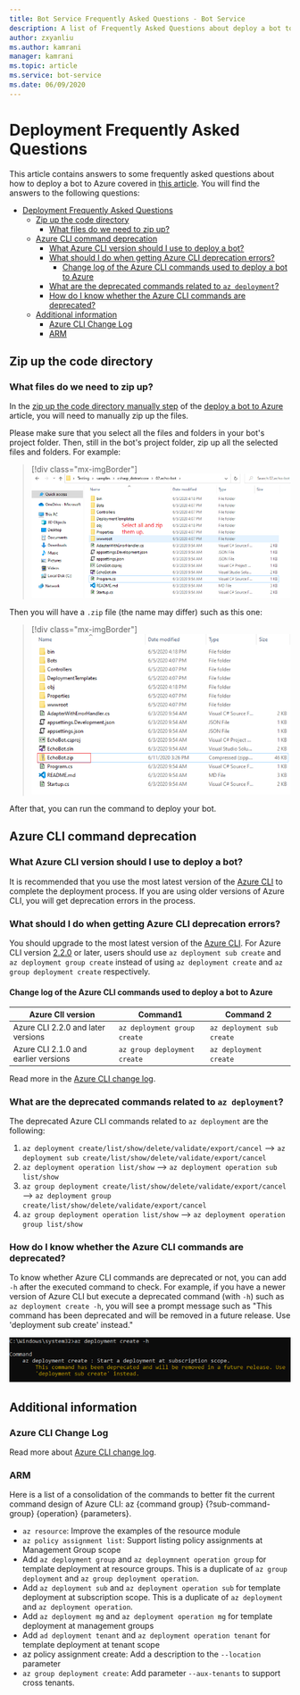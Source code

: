 ```yaml
---
title: Bot Service Frequently Asked Questions - Bot Service
description: A list of Frequently Asked Questions about deploy a bot to Azure.
author: zxyanliu
ms.author: kamrani
manager: kamrani
ms.topic: article
ms.service: bot-service
ms.date: 06/09/2020
---
```


# Deployment Frequently Asked Questions

This article contains answers to some frequently asked questions about how to deploy a bot to Azure covered in [this article](https://docs.microsoft.com/azure/bot-service/bot-builder-deploy-az-cli?view=azure-bot-service-4.0). You will find the answers to the following questions: 

- [Deployment Frequently Asked Questions](#deployment-frequently-asked-questions)
  - [Zip up the code directory](#zip-up-the-code-directory)
    - [What files do we need to zip up?](#what-files-do-we-need-to-zip-up)
  - [Azure CLI command deprecation](#azure-cli-command-deprecation)
    - [What Azure CLI version should I use to deploy a bot?](#what-azure-cli-version-should-i-use-to-deploy-a-bot)
    - [What should I do when getting Azure CLI deprecation errors?](#what-should-i-do-when-getting-azure-cli-deprecation-errors)
      - [Change log of the Azure CLI commands used to deploy a bot to Azure](#change-log-of-the-azure-cli-commands-used-to-deploy-a-bot-to-azure)
    - [What are the deprecated commands related to `az deployment`?](#what-are-the-deprecated-commands-related-to-az-deployment)
    - [How do I know whether the Azure CLI commands are deprecated?](#how-do-i-know-whether-the-azure-cli-commands-are-deprecated)
  - [Additional information](#additional-information)
    - [Azure CLI Change Log](#azure-cli-change-log)
    - [ARM](#arm)

## Zip up the code directory

### What files do we need to zip up?

In the [zip up the code directory manually step](https://docs.microsoft.com/azure/bot-service/bot-builder-deploy-az-cli?view=azure-bot-service-4.0&tabs=csharp#52-zip-up-the-code-directory-manually) of the [deploy a bot to Azure](https://docs.microsoft.com/azure/bot-service/bot-builder-deploy-az-cli?view=azure-bot-service-4.0) article, you will need to manually zip up the files.

Please make sure that you select all the files and folders in your bot's project folder. Then, still in the bot's project folder, zip up all the selected files and folders. For example:

> [!div class="mx-imgBorder"]
> ![select all and zip](./media/deploy-bot-cli/select-all-zip.png)

Then you will have a `.zip` file (the name may differ) such as this one:

> [!div class="mx-imgBorder"]
> ![zip file](./media/deploy-bot-cli/zip-file.png)

After that, you can run the command to deploy your bot. 

## Azure CLI command deprecation

### What Azure CLI version should I use to deploy a bot?

It is recommended that you use the most latest version of the [Azure CLI](https://docs.microsoft.com/cli/azure/install-azure-cli?view=azure-cli-latest) to complete the deployment process. If you are using older versions of Azure CLI, you will get deprecation errors in the process.

### What should I do when getting Azure CLI deprecation errors?

You should upgrade to the most latest version of the [Azure CLI](https://docs.microsoft.com/cli/azure/install-azure-cli?view=azure-cli-latest). For Azure CLI version [2.2.0](https://github.com/MicrosoftDocs/azure-docs-cli/blob/master/docs-ref-conceptual/release-notes-azure-cli.md#march-10-2020) or later, users should use `az deployment sub create` and `az deployment group create` instead of using `az deployment create` and `az group deployment create` respectively.

#### Change log of the Azure CLI commands used to deploy a bot to Azure

|Azure ClI version | Command1 | Command 2|
|-------|-------|-------|
|Azure CLI 2.2.0 and later versions | `az deployment group create` | `az deployment sub create` |
|Azure CLI 2.1.0 and earlier versions | `az group deployment create` | `az deployment create` |

Read more in the [Azure CLI change log](https://github.com/MicrosoftDocs/azure-docs-cli/blob/master/docs-ref-conceptual/release-notes-azure-cli.md).

### What are the deprecated commands related to `az deployment`?

The deprecated Azure CLI commands related to `az deployment` are the following:

1. `az deployment create/list/show/delete/validate/export/cancel` --> `az deployment sub create/list/show/delete/validate/export/cancel`
2. `az deployment operation list/show` --> `az deployment operation sub list/show`
3. `az group deployment create/list/show/delete/validate/export/cancel` --> `az deployment group create/list/show/delete/validate/export/cancel`
4. `az group deployment operation list/show` --> `az deployment operation group list/show`

### How do I know whether the Azure CLI commands are deprecated?

To know whether Azure CLI commands are deprecated or not, you can add `-h` after the executed command to check. For example, if you have a newer version of Azure CLI but execute a deprecated command (with `-h`) such as `az deployment create -h`, you will see a prompt message such as "This command has been deprecated and will be removed in a future release. Use 'deployment sub create' instead."

![cli help](./media/deploy-bot-cli/cli-help.png)

## Additional information

### Azure CLI Change Log

Read more about [Azure CLI change log](https://github.com/MicrosoftDocs/azure-docs-cli/blob/master/docs-ref-conceptual/release-notes-azure-cli.md).

### ARM

Here is a list of a consolidation of the commands to better fit the current command design of Azure CLI: az {command group} {?sub-command-group} {operation} {parameters}.

* `az resource`: Improve the examples of the resource module
* `az policy assignment list`: Support listing policy assignments at Management Group scope
* Add `az deployment group` and `az deploymnent operation group` for template deployment at resource groups. This is a duplicate of `az group deployment` and `az group deployment operation`. 
* Add `az deployment sub` and `az deployment operation sub` for template deployment at subscription scope. This is a duplicate of `az deployment` and `az deployment operation`.
* Add `az deployment mg` and `az deployment operation mg` for template deployment at management groups 
* Add `ad deployment tenant` and `az deployment operation tenant` for template deployment at tenant scope 
* az policy assignment create: Add a description to the `--location` parameter
* `az group deployment create`: Add parameter `--aux-tenants` to support cross tenants. 